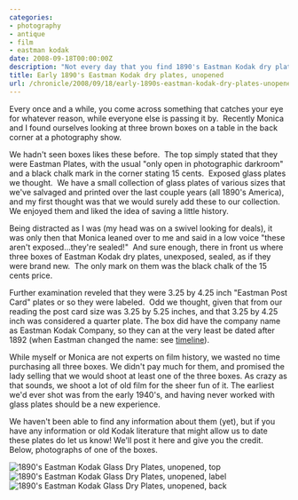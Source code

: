 ```yaml
---
categories:
- photography
- antique
- film
- eastman kodak
date: 2008-09-18T00:00:00Z
description: "Not every day that you find 1890's Eastman Kodak dry plates unopened, let alone three unopened boxes that look like they just came off the line. Luckily, we did."
title: Early 1890's Eastman Kodak dry plates, unopened
url: /chronicle/2008/09/18/early-1890s-eastman-kodak-dry-plates-unopened/
---
```


Every once and a while, you come across something that catches your eye for whatever reason, while everyone else is passing it by.  Recently Monica and I found ourselves looking at three brown boxes on a table in the back corner at a photography show.

We hadn't seen boxes likes these before.  The top simply stated that they were Eastman Plates, with the usual "only open in photographic darkroom" and a black chalk mark in the corner stating 15 cents.  Exposed glass plates we thought.  We have a small collection of glass plates of various sizes that we've salvaged and printed over the last couple years (all 1890's America), and my first thought was that we would surely add these to our collection.  We enjoyed them and liked the idea of saving a little history.

Being distracted as I was (my head was on a swivel looking for deals), it was only then that Monica leaned over to me and said in a low voice "these aren't exposed...they're sealed!"  And sure enough, there in front us where three boxes of Eastman Kodak dry plates, unexposed, sealed, as if they were brand new.  The only mark on them was the black chalk of the 15 cents price.

Further examination reveled that they were 3.25 by 4.25 inch "Eastman Post Card" plates or so they were labeled.  Odd we thought, given that from our reading the post card size was 3.25 by 5.25 inches, and that 3.25 by 4.25 inch was considered a quarter plate.  The box did have the company name as Eastman Kodak Company, so they can at the very least be dated after 1892 (when Eastman changed the name: see <a href="http://www.kodak.com/US/en/corp/kodakHistory/1878_1929.shtml">timeline</a>).

While myself or Monica are not experts on film history, we wasted no time purchasing all three boxes.  We didn't pay much for them, and promised the lady selling that we would shoot at least one of the three boxes.  As crazy as that sounds, we shoot a lot of old film for the sheer fun of it.  The earliest we'd ever shot was from the early 1940's, and having never worked with glass plates should be a new experience.

We haven't been able to find any information about them (yet), but if you have any information or old Kodak literature that might allow us to date these plates do let us know!  We'll post it here and give you the credit.  Below, photographs of one of the boxes.

<img src="/images/blog/2008/09/eastman_kodak_glass_plates_01.jpg" alt="1890's Eastman Kodak Glass Dry Plates, unopened, top" />

<img src="/images/blog/2008/09/eastman_kodak_glass_plates_02.jpg" alt="1890's Eastman Kodak Glass Dry Plates, unopened, label" />

<img src="/images/blog/2008/09/eastman_kodak_glass_plates_03.jpg" alt="1890's Eastman Kodak Glass Dry Plates, unopened, back" />
